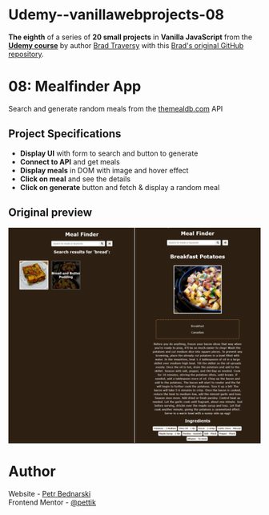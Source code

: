 # Udemy--vanillawebprojects-08

**The eighth** of a series of **20 small projects** in **Vanilla JavaScript** from the [**Udemy course**](https://www.udemy.com/course/web-projects-with-vanilla-javascript/) by author [Brad Traversy](https://www.traversymedia.com/) with this [Brad's original GitHub repository](https://github.com/bradtraversy/vanillawebprojects).

# 08: Mealfinder App

Search and generate random meals from the [themealdb.com](https://www.themealdb.com/) API

## Project Specifications

- **Display UI** with form to search and button to generate
- **Connect to API** and get meals
- **Display meals** in DOM with image and hover effect
- **Click on meal** and see the details
- **Click on generate** button and fetch & display a random meal

## Original preview

<div style="margin-bottom:30px;text-align:center;display:flex; flex-direction:column;justify-content:center;" >
    <img src="./img/08_preview.png" alt="Original preview">
</div>

<!-- ## My solution preview

<div style="text-align:center;display:flex; flex-direction:column;justify-content:center;" >
    <img style="margin-bottom:10px" src="./img/my-solution-preview.png" alt="My solution preview">
</div>

## My solution features

- Responsive design
- Custom **UI/UX design**
- Instead of drawing a hanged man, **scoops of ice cream decrease** from an ice cream cone (**5 attempts**). If only the cone remains, you lose. - _This is a less morbid version, suitable for children, for example_.
- key words are **application**, **programming**, **interface**, **wizard**
- after winning/losing a round, pressing (**enter** or **space**) starts a new round with a new word -->

# Author

Website - [Petr Bednarski](https://github.com/pettik) <br>
Frontend Mentor - [@pettik](https://www.frontendmentor.io/profile/pettik)
